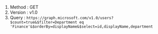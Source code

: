 1. Method : GET
2. Version : v1.0
3. Query : `https://graph.microsoft.com/v1.0/users?$count=true&$filter=Department eq 'Finance'&$orderBy=displayName&$select=id,displayName,department`
